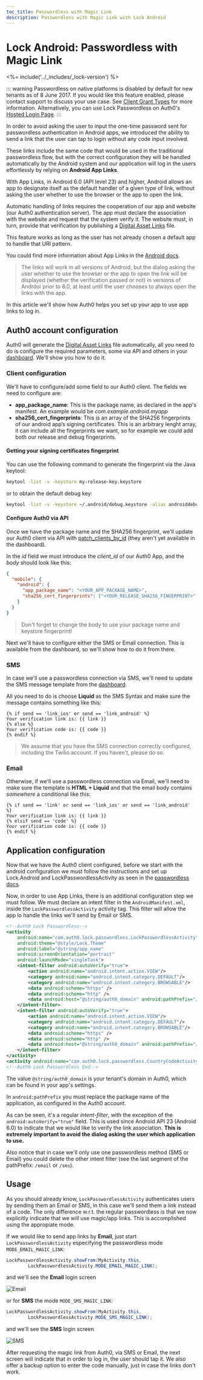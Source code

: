 ```yaml
---
toc_title: Passwordless with Magic Link
description: Passwordless with Magic Link with Lock Android
---
```

# Lock Android: Passwordless with Magic Link

<%= include('../_includes/_lock-version') %>

::: warning
Passwordless on native platforms is disabled by default for new tenants as of 8 June 2017. If you would like this feature enabled, please contact support to discuss your use case. See [Client Grant Types](/clients/client-grant-types) for more information. Alternatively, you can use Lock Passwordless on Auth0's [Hosted Login Page](/hosted-pages/login).
:::

In order to avoid asking the user to input the one-time password sent for passwordless authentication in Android apps, we introduced the ability to send a link that the user can tap to login without any code input involved.

These links include the same code that would be used in the traditional passwordless flow, but with the correct configuration they will be handled automatically by the Android system and our application will log in the users effortlessly by relying on **Android App Links**.

With App Links, in Android 6.0 (API level 23) and higher, Android allows an app to designate itself as the default handler of a given type of link, without asking the user whether to use the browser or the app to open the link.

Automatic handling of links requires the cooperation of our app and website (our Auth0 authentication server). The app must declare the association with the website and request that the system verify it. The website must, in turn, provide that verification by publishing a [Digital Asset Links](https://developers.google.com/digital-asset-links/) file.

This feature works as long as the user has not already chosen a default app to handle that URI pattern.

You could find more information about App Links in the [Android docs](http://developer.android.com/training/app-links/index.html).

> The links will work in all versions of Android, but the dialog asking the user whether to use the browser or the app to open the link will be displayed (whether the verification passed or not) in versions of Andrdoi prior to 6.0, at least until the user chooses to always open the links with the app.

In this article we'll show how Auth0 helps you set up your app to use app links to log in.

## Auth0 account configuration

Auth0 will generate the [Digital Asset Links](https://developers.google.com/digital-asset-links/) file automatically, all you need to do is configure the required parameters, some via API and others in your [dashboard](${manage_url}/#/connections/passwordless). We'll show you how to do it.

### Client configuration

We'll have to configure/add some field to our Auth0 client. The fields we need to configure are:

- **app\_package\_name**: This is the package name, as declared in the app's manifest. An example would be *com.example.android.myapp*
- **sha256\_cert\_fingerprints**: This is an array of the SHA256 fingerprints of our android app’s signing certificates. This is an arbitrary lenght array, it can include all the fingerprints we want, so for example we could add both our release and debug fingerprints.

#### Getting your signing certificates fingerprint

You can use the following command to generate the fingerprint via the Java keytool:

```bash
keytool -list -v -keystore my-release-key.keystore
```

or to obtain the default debug key:

```bash
keytool -list -v -keystore ~/.android/debug.keystore -alias androiddebugkey -storepass android -keypass android
```

#### Configure Auth0 via API

Once we have the package name and the SHA256 fingerprint, we'll update our Auth0 client via API with [patch\_clients\_by\_id](/api/v2#!/Clients/patch_clients_by_id) (they aren't yet available in the dashboard).

In the *id* field we must introduce the *client_id* of our Auth0 App, and the *body* should look like this:

```json
{
  "mobile": {
    "android": {
      "app_package_name": "<YOUR_APP_PACKAGE_NAME>",
      "sha256_cert_fingerprints": ["<YOUR_RELEASE_SHA256_FINGERPRINT>", "<OPTIONAL_YOUR_DEBUG_SHA256_FINGERPRINT>"]
    }
  }
}
```

> Don't forget to change the body to use your package name and keystore fingerprint!

Next we'll have to configure either the SMS or Email connection. This is available from the dashboard, so we'll show how to do it from there.

### SMS

In case we'll use a passwordless connection via SMS, we'll need to update the SMS message template from the [dashboard](${manage_url}/#/connections/passwordless).

All you need to do is choose **Liquid** as the SMS Syntax and make sure the message contains something like this:

```liquid
{% if send == 'link_ios' or send == 'link_android' %}
Your verification link is: {{ link }}
{% else %}
Your verification code is: {{ code }}
{% endif %}
```

> We assume that you have the SMS connection correctly configured, including the Twilio account. If you haven't, please do so.

### Email

Otherwise, if we'll use a passwordless connection via Email, we'll need to make sure the template is **HTML + Liquid** and that the email body contains *somewhere* a conditional like this:

```liquid
{% if send == 'link' or send == 'link_ios' or send == 'link_android' %}
Your verification link is: {{ link }}
{% elsif send == 'code' %}
Your verification code is: {{ code }}
{% endif %}
```

## Application configuration

Now that we have the Auth0 client configured, before we start with the android configuration we must follow the instructions and set up Lock.Android and LockPasswordlessActivity as seen in the [passwordless docs](/libraries/lock-android#passwordless).

Now, in order to use App Links, there is an additional configuration step we must follow. We must declare an intent filter in the `AndroidManifest.xml`, inside the `LockPasswordlessActivity` activity tag. This filter will allow the app lo handle the links we'll send by Email or SMS.

```xml
<!--Auth0 Lock Passwordless-->
<activity
    android:name="com.auth0.lock.passwordless.LockPasswordlessActivity"
    android:theme="@style/Lock.Theme"
    android:label="@string/app_name"
    android:screenOrientation="portrait"
    android:launchMode="singleTask">
    <intent-filter android:autoVerify="true">
        <action android:name="android.intent.action.VIEW"/>
        <category android:name="android.intent.category.DEFAULT"/>
        <category android:name="android.intent.category.BROWSABLE"/>
        <data android:scheme="https" />
        <data android:scheme="http" />
        <data android:host="@string/auth0_domain" android:pathPrefix="/android/<INSERT_APP_PACKAGE_NAME>/email" />
    </intent-filter>
    <intent-filter android:autoVerify="true">
        <action android:name="android.intent.action.VIEW"/>
        <category android:name="android.intent.category.DEFAULT"/>
        <category android:name="android.intent.category.BROWSABLE"/>
        <data android:scheme="https" />
        <data android:scheme="http" />
        <data android:host="@string/auth0_domain" android:pathPrefix="/android/<INSERT_APP_PACKAGE_NAME>/sms" />
    </intent-filter>
</activity>
<activity android:name="com.auth0.lock.passwordless.CountryCodeActivity" android:theme="@style/Lock.Theme"/>
<!--Auth0 Lock Passwordless End-->
```

The value `@string/auth0_domain` is your tenant's domain in Auth0, which can be found in your app's settings.

In `android:pathPrefix` you must replace the package name of the application, as configured in the Auth0 account.

As can be seen, it's a regular *intent-filter*, with the exception of the `android:autoVerify="true"` field. This is used since Android API 23 (Android 6.0) to indicate that we would like to verify the link association. **This is extremely important to avoid the dialog asking the user which application to use.**

Also notice that in case we'll only use one passwordless method (SMS or Email) you could delete the other intent filter (see the last segment of the pathPrefix: `/email` or `/sms`).

## Usage

As you should already know, `LockPasswordlessActivity` authenticates users by sending them an Email or SMS, in this case we'll send them a link instead of a code. The only difference w.r.t. the regular passwordless is that we now explicitly indicate that we will use magic/app links. This is accomplished using the appropiate mode.

If we would like to send app links by **Email**, just start `LockPasswordlessActivity` especifying the passwordless mode `MODE_EMAIL_MAGIC_LINK`:

```java
LockPasswordlessActivity.showFrom(MyActivity.this,
        LockPasswordlessActivity.MODE_EMAIL_MAGIC_LINK);
```

and we'll see the **Email** login screen

![Email](/media/articles/libraries/lock-android/passwordless-magic-link/lock-android-pwdless-email.png)

or for **SMS** the mode `MODE_SMS_MAGIC_LINK`:

```java
LockPasswordlessActivity.showFrom(MyActivity.this,
        LockPasswordlessActivity.MODE_SMS_MAGIC_LINK);
```

and we'll see the **SMS** login screen

![SMS](/media/articles/libraries/lock-android/passwordless-magic-link/lock-android-pwdless-sms.png)

After requesting the magic link from Auth0, via SMS or Email, the next screen will indicate that in order to log in, the user should tap it. We also offer a backup option to enter the code manually, just in case the links don't work.